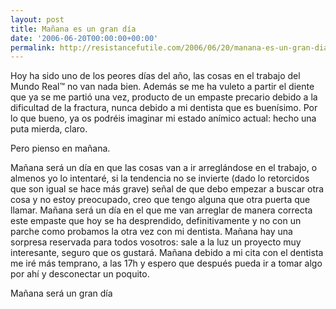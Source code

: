 ```yaml
---
layout: post
title: Mañana es un gran día
date: '2006-06-20T00:00:00+00:00'
permalink: http://resistancefutile.com/2006/06/20/manana-es-un-gran-dia/
---
```

<img style="float:right; margin:0 0 10px 10px;" src="http://photos1.blogger.com/blogger/6639/1972/320/images.13.jpg" border="0" alt="" />Hoy ha sido uno de los peores días del año, las cosas en el trabajo del Mundo Real&trade; no van nada bien. Además se me ha vuleto a partir el diente que ya se me partió una vez, producto de un empaste precario debido a la dificultad de la fractura, nunca debido a mi dentista que es buenísimo. Por lo que bueno, ya os podréis imaginar mi estado anímico actual: hecho una puta mierda, claro. 

Pero pienso en mañana.

Mañana será un día en que las cosas van a ir arreglándose en el trabajo, o almenos yo lo intentaré, si la tendencia no se invierte (dado lo retorcidos que son igual se hace más grave) señal de que debo empezar a buscar otra cosa y no estoy preocupado, creo que tengo alguna que otra puerta que llamar. Mañana será un día en el que me van arreglar de manera correcta este empaste que hoy se ha desprendido, definitivamente y no con un parche como probamos la otra vez con mi dentista. Mañana hay una sorpresa reservada para todos vosotros: sale a la luz un proyecto muy interesante, seguro que os gustará. Mañana debido a mi cita con el dentista me iré más temprano, a las 17h y espero que después pueda ir a tomar algo por ahí y desconectar un poquito.

Mañana será un gran día
